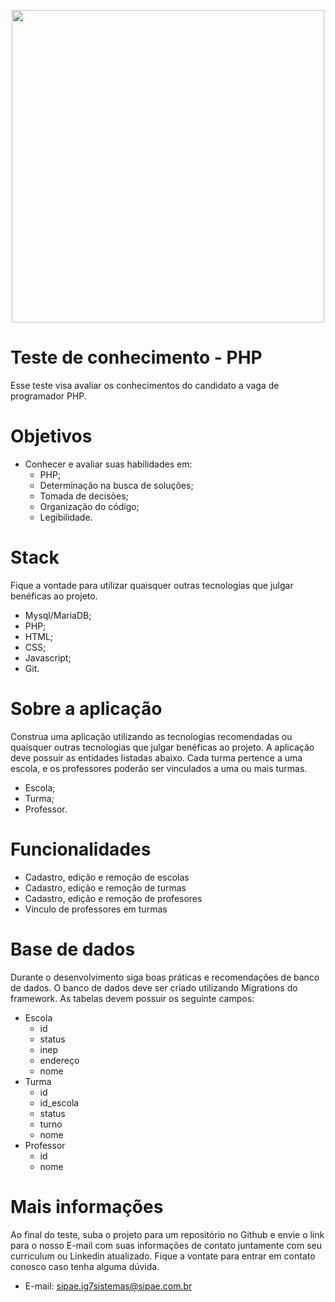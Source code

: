 <p align="center"><img style="width: 500px;" src="https://sipae.com.br/logo.png"></p>

# Teste de conhecimento - PHP

Esse teste visa avaliar os conhecimentos do candidato a vaga de programador PHP.

# Objetivos
  - Conhecer e avaliar suas habilidades em:
    - PHP;
    - Determinação na busca de soluções;
    - Tomada de decisões;
    - Organização do código;
    - Legibilidade.
 
# Stack
Fique a vontade para utilizar quaisquer outras tecnologias que julgar benéficas ao projeto.
  - Mysql/MariaDB;
  - PHP;
  - HTML;
  - CSS;
  - Javascript;
  - Git.

# Sobre a aplicação
Construa uma aplicação utilizando as tecnologias recomendadas ou quaisquer outras tecnologias que julgar benéficas ao projeto. A aplicação deve possuir as entidades listadas abaixo. 
Cada turma pertence a uma escola, e os professores poderão ser vinculados a uma ou mais turmas.

 - Escola;
 - Turma;
 - Professor.

# Funcionalidades
  - Cadastro, edição e remoção de escolas
  - Cadastro, edição e remoção de turmas
  - Cadastro, edição e remoção de profesores
  - Vinculo de professores em turmas

# Base de dados
Durante o desenvolvimento siga boas práticas e recomendações de banco de dados. O banco de dados deve ser criado utilizando Migrations do framework. As tabelas devem possuir os seguinte campos:
  - Escola
    - id
    - status
    - inep
    - endereço
    - nome
  - Turma
    - id
    - id_escola
    - status
    - turno
    - nome
  - Professor
    - id
    - nome

# Mais informações 
Ao final do teste, suba o projeto para um repositório no Github e envie o link para o nosso E-mail com suas informações de contato juntamente com seu curriculum ou Linkedin atualizado. Fique a vontate para entrar em contato conosco caso tenha alguma dúvida.

- E-mail: sipae.ig7sistemas@sipae.com.br
